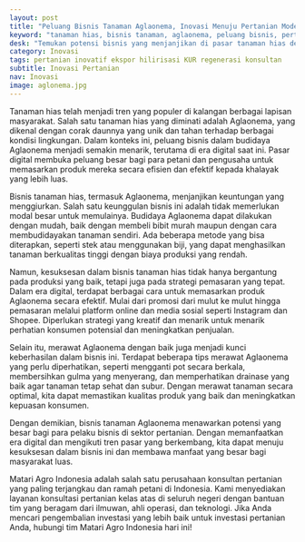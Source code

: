 ```yaml
---
layout: post
title: "Peluang Bisnis Tanaman Aglaonema, Inovasi Menuju Pertanian Modern di Era Digital"
keyword: "tanaman hias, bisnis tanaman, aglaonema, peluang bisnis, pertanian modern, matari agro Indonesia"
desk: "Temukan potensi bisnis yang menjanjikan di pasar tanaman hias dengan membudidayakan Aglaonema. Artikel ini memberikan pandangan tentang prospek bisnis tanaman hias Aglaonema, termasuk cara budidayanya dan tips merawatnya, serta strategi pemasaran yang efektif dalam era digital"
category: Inovasi
tags: pertanian inovatif ekspor hilirisasi KUR regenerasi konsultan
subtitle: Inovasi Pertanian
nav: Inovasi
image: aglonema.jpg
---
```


Tanaman hias telah menjadi tren yang populer di kalangan berbagai lapisan masyarakat. Salah satu tanaman hias yang diminati adalah Aglaonema, yang dikenal dengan corak daunnya yang unik dan tahan terhadap berbagai kondisi lingkungan. Dalam konteks ini, peluang bisnis dalam budidaya Aglaonema menjadi semakin menarik, terutama di era digital saat ini. Pasar digital membuka peluang besar bagi para petani dan pengusaha untuk memasarkan produk mereka secara efisien dan efektif kepada khalayak yang lebih luas.

Bisnis tanaman hias, termasuk Aglaonema, menjanjikan keuntungan yang menggiurkan. Salah satu keunggulan bisnis ini adalah tidak memerlukan modal besar untuk memulainya. Budidaya Aglaonema dapat dilakukan dengan mudah, baik dengan membeli bibit murah maupun dengan cara membudidayakan tanaman sendiri. Ada beberapa metode yang bisa diterapkan, seperti stek atau menggunakan biji, yang dapat menghasilkan tanaman berkualitas tinggi dengan biaya produksi yang rendah.

Namun, kesuksesan dalam bisnis tanaman hias tidak hanya bergantung pada produksi yang baik, tetapi juga pada strategi pemasaran yang tepat. Dalam era digital, terdapat berbagai cara untuk memasarkan produk Aglaonema secara efektif. Mulai dari promosi dari mulut ke mulut hingga pemasaran melalui platform online dan media sosial seperti Instagram dan Shopee. Diperlukan strategi yang kreatif dan menarik untuk menarik perhatian konsumen potensial dan meningkatkan penjualan.

Selain itu, merawat Aglaonema dengan baik juga menjadi kunci keberhasilan dalam bisnis ini. Terdapat beberapa tips merawat Aglaonema yang perlu diperhatikan, seperti mengganti pot secara berkala, membersihkan gulma yang menyerang, dan memperhatikan drainase yang baik agar tanaman tetap sehat dan subur. Dengan merawat tanaman secara optimal, kita dapat memastikan kualitas produk yang baik dan meningkatkan kepuasan konsumen.

Dengan demikian, bisnis tanaman Aglaonema menawarkan potensi yang besar bagi para pelaku bisnis di sektor pertanian. Dengan memanfaatkan era digital dan mengikuti tren pasar yang berkembang, kita dapat menuju kesuksesan dalam bisnis ini dan membawa manfaat yang besar bagi masyarakat luas.

Matari Agro Indonesia adalah salah satu perusahaan konsultan pertanian yang paling terjangkau dan ramah petani di Indonesia. Kami menyediakan layanan konsultasi pertanian kelas atas di seluruh negeri dengan bantuan tim yang beragam dari ilmuwan, ahli operasi, dan teknologi. Jika Anda mencari pengembalian investasi yang lebih baik untuk investasi pertanian Anda, hubungi tim Matari Agro Indonesia hari ini!
